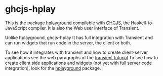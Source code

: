 ghcjs-hplay
==========

This is the package [hplayground](https://github.com/agocorona/hplayground) compilable with [GHCJS](https://github.com/ghcjs), the Haskell-to-JavaScript compiler. It is also the Web user interface of Transient. 

Unlike hplayground, ghcjs-hplay It has full integration with Transient and can run widgets that run code in the server, the client or both.

To see how it integrates with transient and how to create client-server applications see the web paragraphs of the [transient tutorial](https://github.com/agocorona/transient/wiki/Transient-tutorial)
To see how to create client side applications and widgets (not yet with full server code integration), look for the  [hplayground](https://github.com/agocorona/hplayground) package.
